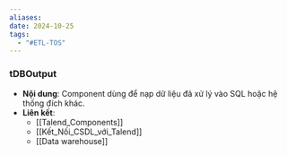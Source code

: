 ```yaml
---
aliases: 
date: 2024-10-25
tags:
  - "#ETL-TOS"
---
```

### tDBOutput
   - **Nội dung**: Component dùng để nạp dữ liệu đã xử lý vào SQL hoặc hệ thống đích khác.
   - **Liên kết**:
      - [[Talend_Components]]
      - [[Kết_Nối_CSDL_với_Talend]]
      - [[Data warehouse]]